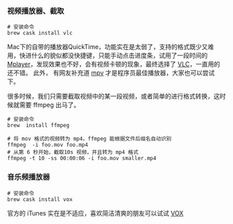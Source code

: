 ### 视频播放器、截取

```
# 安装命令
brew cask install vlc
```
Mac下的自带的播放器QuickTime，功能实在是太弱了，支持的格式既少又难用，快进什么的貌似都没快捷键，只能手动点击进度条，试用了一段时间的[Mplayer](http://mplayerosx.ch/)，发现效果也不好，会有视频卡顿的现象，最终选择了 [VLC](http://www.videolan.org/vlc/download-macosx.html)，一直用的还不错。
此外， 有网友补充道 [mpv](https://mpv.io/) 才是程序员最佳播放器，大家也可以尝试下。

很多时候，我们只需要截取视频中的某一段视频，或者简单的进行格式转换，这时候就需要 ffmpeg 出马了。
```
# 安装命令
brew  install ffmpeg

# 将 mov 格式的视频转为 mp4，ffmpeg 能根据文件后缀名自动识别
ffmpeg  -i foo.mov foo.mp4
# 从第 6 秒开始，截取10s 视频，并且转为 mp4 格式
ffmpeg -t 10 -ss 00:00:06 -i foo.mov smaller.mp4
```

### 音乐频播放器
```
# 安装命令
brew cask install vox
```
官方的 iTunes 实在是不适应，喜欢简洁清爽的朋友可以试试 [VOX](http://coppertino.com/)
